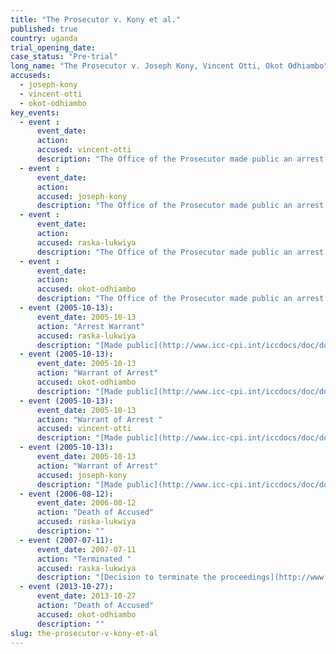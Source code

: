 ```yaml
---
title: "The Prosecutor v. Kony et al."
published: true
country: uganda
trial_opening_date:
case_status: "Pre-trial"
long_name: "The Prosecutor v. Joseph Kony, Vincent Otti, Okot Odhiambo"
accuseds:
  - joseph-kony
  - vincent-otti
  - okot-odhiambo
key_events:
  - event :
      event_date:
      action:
      accused: vincent-otti
      description: "The Office of the Prosecutor made public an arrest warrant for Otti on October 13, 2005. Accused remains at-large but there are reports he is [deceased](http://www.haguejusticeportal.net/index.php?id=8194)."
  - event :
      event_date:
      action:
      accused: joseph-kony
      description: "The Office of the Prosecutor made public an arrest warrant for Kony on October 13, 2005. Accused remains [at-large.](http://www.theguardian.com/world/2014/nov/06/joseph-kony-hiding-sudan-border-report-lra)"
  - event :
      event_date:
      action:
      accused: raska-lukwiya
      description: "The Office of the Prosecutor made public an arrest warrant for Lukwiya on October 13, 2005. Following his death Pre-Trial Chamber II decided on July 11, 2007 to [terminate](https://www.icc-cpi.int/iccdocs/doc/doc297945.pdf) the proceedings against Raska Lukwiya, the warrant of arrest is rendered without effect therefore the name of Raska Lukwiya has been removed from the case."
  - event :
      event_date:
      action:
      accused: okot-odhiambo
      description: "The Office of the Prosecutor made public an arrest warrant for Odhiambo on October 13, 2005. On September 10, 2015, Pre-trial Chamber II [terminated](https://www.icc-cpi.int/en_menus/icc/situations%20and%20cases/situations/situation%20icc%200204/related%20cases/icc%200204%200105/court%20records/chambers/pre%20trial%20chamber%20ii/Pages/431.aspx) proceedings against the alleged Odhiambo following the forensic confirmation of his passing."
  - event (2005-10-13):
      event_date: 2005-10-13
      action: "Arrest Warrant"
      accused: raska-lukwiya
      description: "[Made public](http://www.icc-cpi.int/iccdocs/doc/doc97193.pdf)"
  - event (2005-10-13):
      event_date: 2005-10-13
      action: "Warrant of Arrest"
      accused: okot-odhiambo
      description: "[Made public](http://www.icc-cpi.int/iccdocs/doc/doc97197.pdf)"
  - event (2005-10-13):
      event_date: 2005-10-13
      action: "Warrant of Arrest "
      accused: vincent-otti
      description: "[Made public](http://www.icc-cpi.int/iccdocs/doc/doc97189.pdf)"
  - event (2005-10-13):
      event_date: 2005-10-13
      action: "Warrant of Arrest"
      accused: joseph-kony
      description: "[Made public](http://www.icc-cpi.int/iccdocs/doc/doc97185.pdf)"
  - event (2006-08-12):
      event_date: 2006-08-12
      action: "Death of Accused"
      accused: raska-lukwiya
      description: ""
  - event (2007-07-11):
      event_date: 2007-07-11
      action: "Terminated "
      accused: raska-lukwiya
      description: "[Decision to terminate the proceedings](http://www.icc-cpi.int/iccdocs/doc/doc297945.pdf)"
  - event (2013-10-27):
      event_date: 2013-10-27
      action: "Death of Accused"
      accused: okot-odhiambo
      description: ""
slug: the-prosecutor-v-kony-et-al
---
```

